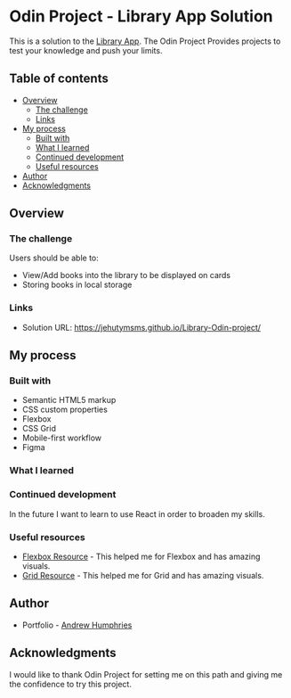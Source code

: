 # Odin Project - Library App Solution

This is a solution to the [Library App](https://www.theodinproject.com/paths/full-stack-javascript/courses/javascript/lessons/library). The Odin Project Provides projects to test your knowledge and push your limits.

## Table of contents

- [Overview](#overview)
  - [The challenge](#the-challenge)
  - [Links](#links)
- [My process](#my-process)
  - [Built with](#built-with)
  - [What I learned](#what-i-learned)
  - [Continued development](#continued-development)
  - [Useful resources](#useful-resources)
- [Author](#author)
- [Acknowledgments](#acknowledgments)


## Overview

### The challenge

Users should be able to:

- View/Add books into the library to be displayed on cards
- Storing books in local storage

### Links

- Solution URL: https://jehutymsms.github.io/Library-Odin-project/

## My process

### Built with

- Semantic HTML5 markup
- CSS custom properties
- Flexbox
- CSS Grid
- Mobile-first workflow
- Figma

### What I learned




### Continued development

In the future I want to learn to use React in order to broaden my skills.

### Useful resources

- [Flexbox Resource](https://css-tricks.com/snippets/css/a-guide-to-flexbox/#background) - This helped me for Flexbox and has amazing visuals.
- [Grid Resource](https://css-tricks.com/snippets/css/complete-guide-grid/) - This helped me for Grid and has amazing visuals.

## Author

- Portfolio - [Andrew Humphries](https://jehutymsms.github.io/)


## Acknowledgments

I would like to thank Odin Project for setting me on this path and giving me the confidence to try this project. 
